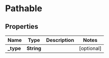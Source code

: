 # Pathable

## Properties
Name | Type | Description | Notes
------------ | ------------- | ------------- | -------------
**_type** | **String** |  |  [optional]
